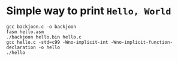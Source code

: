 # Simple way to print `Hello, World`

```console
gcc backjoon.c -o backjoon
fasm hello.asm
./backjoon hello.bin hello.c
gcc hello.c -std=c99 -Wno-implicit-int -Wno-implicit-function-declaration -o hello
./hello
```

